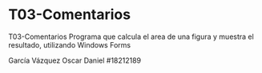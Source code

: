 # T03-Comentarios
T03-Comentarios Programa que calcula el area de una figura y muestra el resultado, utilizando Windows Forms

García Vázquez Oscar Daniel #18212189


